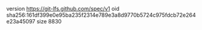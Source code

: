 version https://git-lfs.github.com/spec/v1
oid sha256:161df399e0e95ba235f2314e789e3a8d9770b5724c975fdcb72e264e23a45097
size 8830

